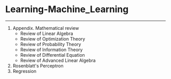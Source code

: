 # Learning-Machine_Learning
---
1. Appendix. Mathematical review
    - Review of Linear Algebra
    - Review of Optimization Theory
    - Review of Probability Theory
    - Review of Information Theory
    - Review of Differential Equation
    - Review of Advanced Linear Algebra
2. Rosenblatt's Perceptron
3. Regression


